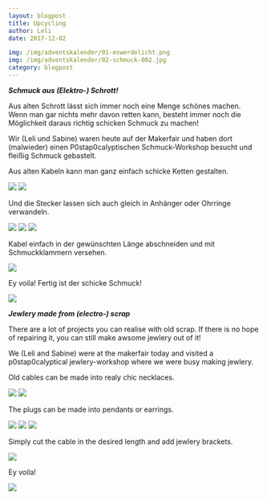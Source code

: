 ```yaml
---
layout: blogpost
title: Upcycling
author: Leli
date: 2017-12-02

img: /img/adventskalender/01-eswerdelicht.png
img: /img/adventskalender/02-schmuck-002.jpg
category: blogpost
---
```


***Schmuck aus (Elektro-) Schrott!***

Aus alten Schrott lässt sich immer noch eine Menge schönes machen. Wenn man gar nichts mehr davon retten kann, besteht immer noch die Möglichkeit daraus richtig schicken Schmuck zu machen!

Wir (Leli und Sabine) waren heute auf der Makerfair und haben dort (malwieder) einen P0stap0calyptischen Schmuck-Workshop besucht und fleißig Schmuck gebastelt.

Aus alten Kabeln kann man ganz einfach schicke Ketten gestalten. 


<img src="/img/adventskalender/02-schmuck-005.jpg">
<img src="/img/adventskalender/02-schmuck-004.jpg">

Und die Stecker lassen sich auch gleich in Anhänger oder Ohrringe verwandeln. 

<img src="/img/adventskalender/02-schmuck-003.jpg">
<img src="/img/adventskalender/02-schmuck-006.jpg">
<img src="/img/adventskalender/02-schmuck-007.jpg">

Kabel einfach in der gewünschten Länge abschneiden und mit Schmuckklammern versehen. 

<img src="/img/adventskalender/02-schmuck-001.jpg">

Ey voila! Fertig ist der schicke Schmuck!

<img src="/img/adventskalender/02-schmuck-008.jpg">


***Jewlery made from (electro-) scrap***

There are a lot of projects you can realise with old scrap. If there is no hope of repairing it, you can still make awsome jewlery out of it!

We (Leli and Sabine) were at the makerfair today and visited a p0stap0calyptical jewlery-workshop where we were busy making jewlery.

Old cables can be made into realy chic necklaces.


<img src="/img/adventskalender/02-schmuck-005.jpg">
<img src="/img/adventskalender/02-schmuck-004.jpg">

The plugs can be made into pendants or earrings.


<img src="/img/adventskalender/02-schmuck-003.jpg">
<img src="/img/adventskalender/02-schmuck-006.jpg">
<img src="/img/adventskalender/02-schmuck-007.jpg">

Simply cut the cable in the desired length and add jewlery brackets. 


<img src="/img/adventskalender/02-schmuck-001.jpg">

Ey voila! 

<img src="/img/adventskalender/02-schmuck-008.jpg">
